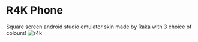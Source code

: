 # R4K Phone
Square screen android studio emulator skin made by Raka with 3 choice of colours!
![r4k](https://user-images.githubusercontent.com/88265749/142972169-18b3cbcf-bd03-439c-94ed-9ae926810d96.jpg)
